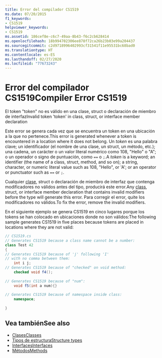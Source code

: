 ```yaml
---
title: Error del compilador CS1519
ms.date: 07/20/2015
f1_keywords:
- CS1519
helpviewer_keywords:
- CS1519
ms.assetid: 186cef8e-c6c7-49aa-8b43-f6c2cb628414
ms.openlocfilehash: 18b994702306ee878f72ca26b23b03e99a204437
ms.sourcegitcommit: c2d9718996402993cf31541f11e95531bc68bad0
ms.translationtype: HT
ms.contentlocale: es-ES
ms.lasthandoff: 02/27/2020
ms.locfileid: "77673243"
---
```

# <a name="compiler-error-cs1519"></a><span data-ttu-id="3c357-102">Error del compilador CS1519</span><span class="sxs-lookup"><span data-stu-id="3c357-102">Compiler Error CS1519</span></span>
<span data-ttu-id="3c357-103">El token "token" no es válido en una clase, struct o declaración de miembro de interfaz</span><span class="sxs-lookup"><span data-stu-id="3c357-103">Invalid token 'token' in class, struct, or interface member declaration</span></span>  
  
 <span data-ttu-id="3c357-104">Este error se genera cada vez que se encuentra un token en una ubicación a la que no pertenece.</span><span class="sxs-lookup"><span data-stu-id="3c357-104">This error is generated whenever a token is encountered in a location where it does not belong.</span></span> <span data-ttu-id="3c357-105">Un *token* es una palabra clave; un identificador (el nombre de una clase, un struct, un método, etc.); una cadena, un carácter o un valor literal numérico como 108, "Hello" o "A"; o un operador o signo de puntuación, como `==` o `;`.</span><span class="sxs-lookup"><span data-stu-id="3c357-105">A *token* is a keyword; an identifier (the name of a class, struct, method, and so on); a string, character, or numeric literal value such as 108, "Hello", or 'A'; or an operator or punctuator such as `==` or `;`.</span></span>  
  
 <span data-ttu-id="3c357-106">Cualquier [clase](../keywords/class.md), struct o declaración de miembro de interfaz que contenga modificadores no válidos antes del tipo, producirá este error.</span><span class="sxs-lookup"><span data-stu-id="3c357-106">Any [class](../keywords/class.md), struct, or interface member declaration that contains invalid modifiers before the type will generate this error.</span></span> <span data-ttu-id="3c357-107">Para corregir el error, quite los modificadores no válidos.</span><span class="sxs-lookup"><span data-stu-id="3c357-107">To fix the error, remove the invalid modifiers.</span></span>  
  
 <span data-ttu-id="3c357-108">En el siguiente ejemplo se genera CS1519 en cinco lugares porque los tokens se han colocado en ubicaciones donde no son válidos:</span><span class="sxs-lookup"><span data-stu-id="3c357-108">The following sample generates CS1519 in five places because tokens are placed in locations where they are not valid:</span></span>  
  
```csharp  
// CS1519.cs  
// Generates CS1519 because a class name cannot be a number:  
class Test 42   
{  
// Generates CS1519 because of 'j' following 'I'  
// with no comma between them:  
    int i j;   
// Generates CS1519 because of "checked" on void method:  
    checked void f4();     
  
// Generates CS1519 because of "num":  
    void f5(int a num){}        
  
// Generates CS1519 because of namespace inside class:  
    namespace;             
  
}  
```  
  
## <a name="see-also"></a><span data-ttu-id="3c357-109">Vea también</span><span class="sxs-lookup"><span data-stu-id="3c357-109">See also</span></span>

- [<span data-ttu-id="3c357-110">Clases</span><span class="sxs-lookup"><span data-stu-id="3c357-110">Classes</span></span>](../../programming-guide/classes-and-structs/classes.md)
- [<span data-ttu-id="3c357-111">Tipos de estructura</span><span class="sxs-lookup"><span data-stu-id="3c357-111">Structure types</span></span>](../builtin-types/struct.md)
- [<span data-ttu-id="3c357-112">Interfaces</span><span class="sxs-lookup"><span data-stu-id="3c357-112">Interfaces</span></span>](../../programming-guide/interfaces/index.md)
- [<span data-ttu-id="3c357-113">Métodos</span><span class="sxs-lookup"><span data-stu-id="3c357-113">Methods</span></span>](../../programming-guide/classes-and-structs/methods.md)

